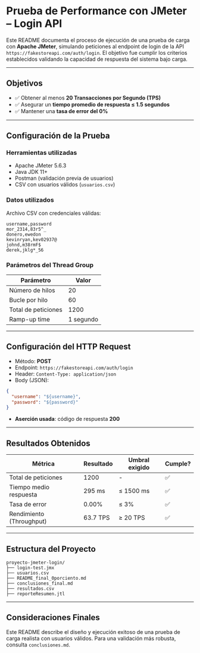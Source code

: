 # Prueba de Performance con JMeter – Login API 

Este README documenta el proceso de ejecución de una prueba de carga con **Apache JMeter**, simulando peticiones al endpoint de login de la API `https://fakestoreapi.com/auth/login`. El objetivo fue cumplir los criterios establecidos validando la capacidad de respuesta del sistema bajo carga.

---

## Objetivos

- ✅ Obtener al menos **20 Transacciones por Segundo (TPS)**
- ✅ Asegurar un **tiempo promedio de respuesta ≤ 1.5 segundos**
- ✅ Mantener una **tasa de error del 0%**

---

## Configuración de la Prueba

### Herramientas utilizadas

- Apache JMeter 5.6.3
- Java JDK 11+
- Postman (validación previa de usuarios)
- CSV con usuarios válidos (`usuarios.csv`)

### Datos utilizados

Archivo CSV con credenciales válidas:

```csv
username,password
mor_2314,83r5^_
donero,ewedon
kevinryan,kev02937@
johnd,m38rmF$
derek,jklg*_56
```

### Parámetros del Thread Group

| Parámetro             | Valor    |
|-----------------------|----------|
| Número de hilos       | 20       |
| Bucle por hilo        | 60       |
| Total de peticiones   | 1200     |
| Ramp-up time          | 1 segundo |

---

## Configuración del HTTP Request

- Método: **POST**
- Endpoint: `https://fakestoreapi.com/auth/login`
- Header: `Content-Type: application/json`
- Body (JSON):

```json
{
  "username": "${username}",
  "password": "${password}"
}
```

- **Aserción usada**: código de respuesta **200**

---

## Resultados Obtenidos

| Métrica                  | Resultado     | Umbral exigido      | Cumple? |
|--------------------------|---------------|----------------------|-----------|
| Total de peticiones      | 1200          | -                    | ✅        |
| Tiempo medio respuesta   | 295 ms        | ≤ 1500 ms            | ✅        |
| Tasa de error            | 0.00%         | ≤ 3%                 | ✅        |
| Rendimiento (Throughput) | 63.7 TPS      | ≥ 20 TPS             | ✅        |

---

## Estructura del Proyecto

```
proyecto-jmeter-login/
├── login-test.jmx
├── usuarios.csv
├── README_final_0porciento.md
├── conclusiones_final.md
├── resultados.csv
├── reporteResumen.jtl
```

---

## Consideraciones Finales

Este README describe el diseño y ejecución exitoso de una prueba de carga realista con usuarios válidos. Para una validación más robusta, consulta `conclusiones.md`.
